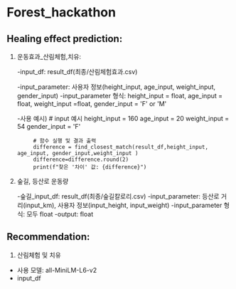 # Forest_hackathon

## Healing effect prediction:

1. 운동효과_산림체험,치유:

   -input_df: result_df(최종/산림체험효과.csv)
   
   -input_parameter: 사용자 정보(height_input, age_input, weight_input, gender_input)
   -input_parameter 형식: height_input = float, age_input = float, weight_input =float, gender_input = 'F' or 'M'

   -사용 예시) # input 예시
            height_input = 160
            age_input = 20
            weight_input = 54
            gender_input = 'F'

            # 함수 실행 및 결과 출력
            difference = find_closest_match(result_df,height_input, age_input, gender_input,weight_input )
            difference=difference.round(2)
            print(f"찾은 '차이' 값: {difference}")

2. 숲길, 등산로 운동량
    
    -숲길_input_df: result_df(최종/숲길칼로리.csv)
    -input_parameter: 등산로 거리(input_km), 사용자 정보(input_height, input_weight)
    -input_parameter 형식: 모두 float
    -output: float

 
 


## Recommendation:
1. 산림체험 및 치유
- 사용 모델: all-MiniLM-L6-v2
- input_df
